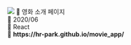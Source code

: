 <img src="https://capsule-render.vercel.app/api?type=wave&color=auto&reversal=true&height=200&section=heade&text=Movieapp&textBg=true&fontSize=40&fontColor=auto" />
📝 영화 소개 페이지<br>
📅 2020/06<br>
🔨 React<br>
🔗 <b>https://hr-park.github.io/movie_app/</b>

